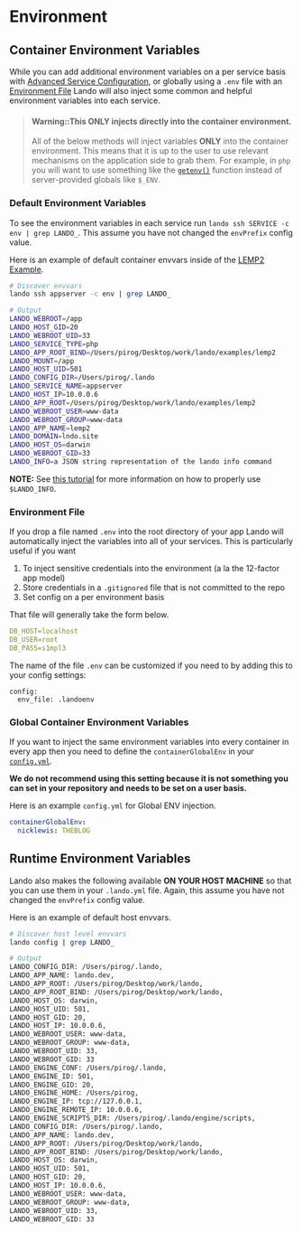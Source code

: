 Environment
===========

Container Environment Variables
-------------------------------

While you can add additional environment variables on a per service basis with [Advanced Service Configuration](./advanced.md), or globally using a `.env` file with an [Environment File](#environment-file) Lando will also inject some common and helpful environment variables into each service.

> #### Warning::This ONLY injects directly into the container environment.
>
> All of the below methods will inject variables **ONLY** into the container environment. This means that it is up to the user to use relevant mechanisms on the application side to grab them. For example, in `php` you will want to use something like the [`getenv()`](http://php.net/manual/en/function.getenv.php) function instead of server-provided globals like `$_ENV`.

### Default Environment Variables

To see the environment variables in each service run `lando ssh SERVICE -c env | grep LANDO_`. This assume you have not changed the `envPrefix` config value.

Here is an example of default container envvars inside of the [LEMP2 Example](https://github.com/lando/lando/tree/master/examples/lemp2).

```bash
# Discover envvars
lando ssh appserver -c env | grep LANDO_

# Output
LANDO_WEBROOT=/app
LANDO_HOST_GID=20
LANDO_WEBROOT_UID=33
LANDO_SERVICE_TYPE=php
LANDO_APP_ROOT_BIND=/Users/pirog/Desktop/work/lando/examples/lemp2
LANDO_MOUNT=/app
LANDO_HOST_UID=501
LANDO_CONFIG_DIR=/Users/pirog/.lando
LANDO_SERVICE_NAME=appserver
LANDO_HOST_IP=10.0.0.6
LANDO_APP_ROOT=/Users/pirog/Desktop/work/lando/examples/lemp2
LANDO_WEBROOT_USER=www-data
LANDO_WEBROOT_GROUP=www-data
LANDO_APP_NAME=lemp2
LANDO_DOMAIN=lndo.site
LANDO_HOST_OS=darwin
LANDO_WEBROOT_GID=33
LANDO_INFO=a JSON string representation of the lando info command
```

**NOTE:** See [this tutorial](./../tutorials/lando-info.md) for more information on how to properly use `$LANDO_INFO`.

### Environment File

If you drop a file named `.env` into the root directory of your app Lando will automatically inject the variables into all of your services. This is particularly useful if you want

1. To inject sensitive credentials into the environment (a la the 12-factor app model)
2. Store credentials in a `.gitignored` file that is not committed to the repo
3. Set config on a per environment basis

That file will generally take the form below.

```yaml
DB_HOST=localhost
DB_USER=root
DB_PASS=s1mpl3
```

The name of the file `.env` can be customized if you need to by adding this to your config settings:

```
config:
  env_file: .landoenv
```

### Global Container Environment Variables

If you want to inject the same environment variables into every container in every app then you need to define the `containerGlobalEnv` in your [`config.yml`](./config.md).

**We do not recommend using this setting because it is not something you can set in your repository and needs to be set on a user basis.**

Here is an example `config.yml` for Global ENV injection.

```yaml
containerGlobalEnv:
  nicklewis: THEBLOG
```

Runtime Environment Variables
-----------------------------

Lando also makes the following available **ON YOUR HOST MACHINE** so that you can use them in your `.lando.yml` file. Again, this assume you have not changed the `envPrefix` config value.

Here is an example of default host envvars.

```bash
# Discover host level envvars
lando config | grep LANDO_

# Output
LANDO_CONFIG_DIR: /Users/pirog/.lando,
LANDO_APP_NAME: lando.dev,
LANDO_APP_ROOT: /Users/pirog/Desktop/work/lando,
LANDO_APP_ROOT_BIND: /Users/pirog/Desktop/work/lando,
LANDO_HOST_OS: darwin,
LANDO_HOST_UID: 501,
LANDO_HOST_GID: 20,
LANDO_HOST_IP: 10.0.0.6,
LANDO_WEBROOT_USER: www-data,
LANDO_WEBROOT_GROUP: www-data,
LANDO_WEBROOT_UID: 33,
LANDO_WEBROOT_GID: 33
LANDO_ENGINE_CONF: /Users/pirog/.lando,
LANDO_ENGINE_ID: 501,
LANDO_ENGINE_GID: 20,
LANDO_ENGINE_HOME: /Users/pirog,
LANDO_ENGINE_IP: tcp://127.0.0.1,
LANDO_ENGINE_REMOTE_IP: 10.0.0.6,
LANDO_ENGINE_SCRIPTS_DIR: /Users/pirog/.lando/engine/scripts,
LANDO_CONFIG_DIR: /Users/pirog/.lando,
LANDO_APP_NAME: lando.dev,
LANDO_APP_ROOT: /Users/pirog/Desktop/work/lando,
LANDO_APP_ROOT_BIND: /Users/pirog/Desktop/work/lando,
LANDO_HOST_OS: darwin,
LANDO_HOST_UID: 501,
LANDO_HOST_GID: 20,
LANDO_HOST_IP: 10.0.0.6,
LANDO_WEBROOT_USER: www-data,
LANDO_WEBROOT_GROUP: www-data,
LANDO_WEBROOT_UID: 33,
LANDO_WEBROOT_GID: 33
```
